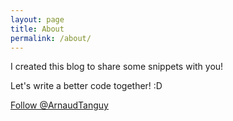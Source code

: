 ```yaml
---
layout: page
title: About
permalink: /about/
---
```



<i class="fa fa-quote-left fa-3x pull-left fa-border"></i>I created this blog to share some snippets with you!

Let's write a better code together! :D


<a href="https://twitter.com/ArnaudTanguy" class="twitter-follow-button" data-show-count="false">Follow @ArnaudTanguy</a>
<script>!function(d,s,id){var js,fjs=d.getElementsByTagName(s)[0],p=/^http:/.test(d.location)?'http':'https';if(!d.getElementById(id)){js=d.createElement(s);js.id=id;js.src=p+'://platform.twitter.com/widgets.js';fjs.parentNode.insertBefore(js,fjs);}}(document, 'script', 'twitter-wjs');</script>
